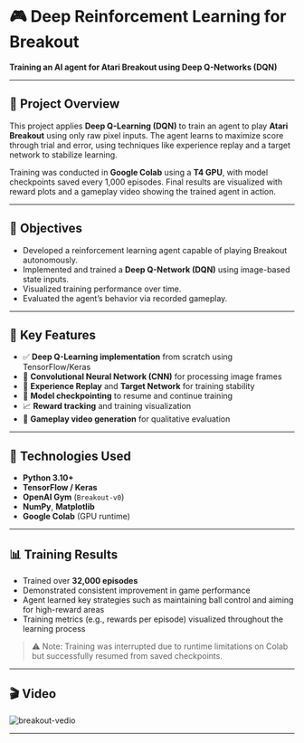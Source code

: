 # 🎮 Deep Reinforcement Learning for Breakout  
**Training an AI agent for Atari Breakout using Deep Q-Networks (DQN)**

---

## 📘 Project Overview

This project applies **Deep Q-Learning (DQN)** to train an agent to play **Atari Breakout** using only raw pixel inputs. The agent learns to maximize score through trial and error, using techniques like experience replay and a target network to stabilize learning.

Training was conducted in **Google Colab** using a **T4 GPU**, with model checkpoints saved every 1,000 episodes. Final results are visualized with reward plots and a gameplay video showing the trained agent in action.

---

## 🎯 Objectives

- Developed a reinforcement learning agent capable of playing Breakout autonomously.
- Implemented and trained a **Deep Q-Network (DQN)** using image-based state inputs.
- Visualized training performance over time.
- Evaluated the agent’s behavior via recorded gameplay.

---

## 🚀 Key Features

- ✅ **Deep Q-Learning implementation** from scratch using TensorFlow/Keras
- 🧠 **Convolutional Neural Network (CNN)** for processing image frames
- 🔁 **Experience Replay** and **Target Network** for training stability
- 💾 **Model checkpointing** to resume and continue training
- 📈 **Reward tracking** and training visualization
- 🎥 **Gameplay video generation** for qualitative evaluation

---

## 🧰 Technologies Used

- **Python 3.10+**
- **TensorFlow / Keras**
- **OpenAI Gym** (`Breakout-v0`)
- **NumPy**, **Matplotlib**
- **Google Colab** (GPU runtime)

---

## 📊 Training Results

- Trained over **32,000 episodes**
- Demonstrated consistent improvement in game performance
- Agent learned key strategies such as maintaining ball control and aiming for high-reward areas
- Training metrics (e.g., rewards per episode) visualized throughout the learning process

> ⚠️ Note: Training was interrupted due to runtime limitations on Colab but successfully resumed from saved checkpoints.

---

## 🎬 Video

![breakout-vedio](https://github.com/user-attachments/assets/43c3efd8-5b30-4367-8b83-a46019fe7a8d)

---


